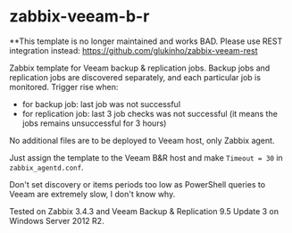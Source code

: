 # zabbix-veeam-b-r

**This template is no longer maintained and works BAD. Please use REST integration instead: https://github.com/glukinho/zabbix-veeam-rest

Zabbix template for Veeam backup & replication jobs. Backup jobs and replication jobs are discovered separately, and each particular job is monitored.
Trigger rise when:
 - for backup job: last job was not successful 
 - for replication job: last 3 job checks was not successful (it means the jobs remains unsuccessful for 3 hours)

No additional files are to be deployed to Veeam host, only Zabbix agent.

Just assign the template to the Veeam B&R host and make ``Timeout = 30`` in ``zabbix_agentd.conf``.

Don't set discovery or items periods too low as PowerShell queries to Veeam are extremely slow, I don't know why.

Tested on Zabbix 3.4.3 and Veeam Backup & Replication 9.5 Update 3 on Windows Server 2012 R2.
